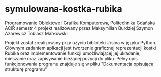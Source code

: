 # symulowana-kostka-rubika
Programowanie Obiektowe i Grafika Komputerowa, Politechnika Gdańska ACiR semestr 4
projekt realizowany przez
Maksymilian Burdziej
Szymon Azarewicz
Tobiasz Mańkowski

Projekt został zrealizowany przy użyciu biblioteki Ursina w języku Python. Głównym zadaniem aplikacji jest tworzenie graficznej reprezentacji kostki Rubika oraz implementowanie funkcji umożliwiającej jej układanie, mieszanie oraz zapisywanie bieżącej pozycji do pliku.
Pełny opis funkcjonowania programu znajduje się w pliku "Dokumentacja opisująca strukturę programu"

